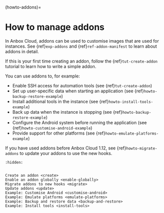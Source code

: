 (howto-addons)=
# How to manage addons

In Anbox Cloud, addons can be used to customise images that are used for instances. See {ref}`exp-addons` and {ref}`ref-addon-manifest` to learn about addons in detail.

If this is your first time creating an addon, follow the {ref}`tut-create-addon` tutorial to learn how to write a simple addon.

You can use addons to, for example:
- Enable SSH access for automation tools (see {ref}`tut-create-addon`)
- Set up user-specific data when starting an application (see {ref}`howto-backup-restore-example`)
- Install additional tools in the instance (see {ref}`howto-install-tools-example`)
- Back up data when the instance is stopping (see {ref}`howto-backup-restore-example`)
- Configure the Android system before running the application (see {ref}`howto-customise-android-example`)
- Provide support for other platforms (see {ref}`howto-emulate-platforms-example`)

If you have used addons before Anbox Cloud 1.12, see {ref}`howto-migrate-addons` to update your addons to use the new hooks.

```{toctree}
:hidden:


Create an addon <create>
Enable an addon globally <enable-globally>
Migrate addons to new hooks <migrate>
Update addons <update>
Example: Customise Android <customise-android>
Example: Emulate platforms <emulate-platforms>
Example: Backup and restore data <backup-and-restore>
Example: Install tools <install-tools>
```
